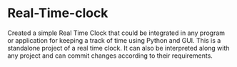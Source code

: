 # Real-Time-clock
Created a simple Real Time Clock that could be integrated in any program or application for keeping a track of time using Python and GUI.
This is a standalone project of a real time clock. It can also be interpreted along with any project and can commit changes according to their requirements.
